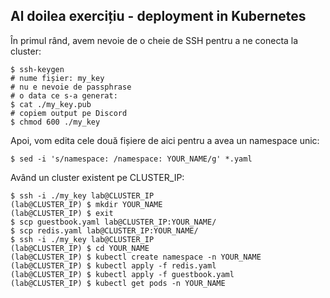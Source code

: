 ## Al doilea exercițiu - deployment in Kubernetes

În primul rând, avem nevoie de o cheie de SSH pentru a ne conecta la cluster:

    $ ssh-keygen 
    # nume fișier: my_key
    # nu e nevoie de passphrase
    # o data ce s-a generat:
    $ cat ./my_key.pub
    # copiem output pe Discord
    $ chmod 600 ./my_key

Apoi, vom edita cele două fișiere de aici pentru a avea un namespace unic:

    $ sed -i 's/namespace: /namespace: YOUR_NAME/g' *.yaml

Având un cluster existent pe CLUSTER_IP:

    $ ssh -i ./my_key lab@CLUSTER_IP
    (lab@CLUSTER_IP) $ mkdir YOUR_NAME
    (lab@CLUSTER_IP) $ exit
    $ scp guestbook.yaml lab@CLUSTER_IP:YOUR_NAME/
    $ scp redis.yaml lab@CLUSTER_IP:YOUR_NAME/
    $ ssh -i ./my_key lab@CLUSTER_IP
    (lab@CLUSTER_IP) $ cd YOUR_NAME
    (lab@CLUSTER_IP) $ kubectl create namespace -n YOUR_NAME
    (lab@CLUSTER_IP) $ kubectl apply -f redis.yaml
    (lab@CLUSTER_IP) $ kubectl apply -f guestbook.yaml
    (lab@CLUSTER_IP) $ kubectl get pods -n YOUR_NAME
